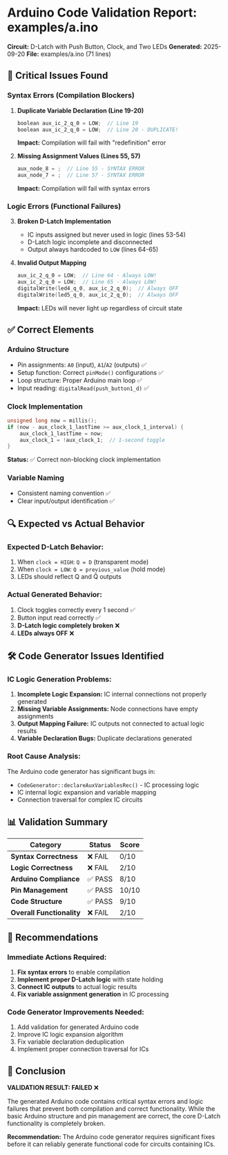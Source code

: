 # Arduino Code Validation Report: examples/a.ino

**Circuit:** D-Latch with Push Button, Clock, and Two LEDs
**Generated:** 2025-09-20
**File:** examples/a.ino (71 lines)

## 🚨 **Critical Issues Found**

### **Syntax Errors (Compilation Blockers)**

1. **Duplicate Variable Declaration (Line 19-20)**
   ```cpp
   boolean aux_ic_2_q_0 = LOW;  // Line 19
   boolean aux_ic_2_q_0 = LOW;  // Line 20 - DUPLICATE!
   ```
   **Impact:** Compilation will fail with "redefinition" error

2. **Missing Assignment Values (Lines 55, 57)**
   ```cpp
   aux_node_8 = ;  // Line 55 - SYNTAX ERROR
   aux_node_7 = ;  // Line 57 - SYNTAX ERROR
   ```
   **Impact:** Compilation will fail with syntax errors

### **Logic Errors (Functional Failures)**

3. **Broken D-Latch Implementation**
   - IC inputs assigned but never used in logic (lines 53-54)
   - D-Latch logic incomplete and disconnected
   - Output always hardcoded to `LOW` (lines 64-65)

4. **Invalid Output Mapping**
   ```cpp
   aux_ic_2_q_0 = LOW;  // Line 64 - Always LOW!
   aux_ic_2_q_0 = LOW;  // Line 65 - Always LOW!
   digitalWrite(led4_q_0, aux_ic_2_q_0);  // Always OFF
   digitalWrite(led5_q_0, aux_ic_2_q_0);  // Always OFF
   ```
   **Impact:** LEDs will never light up regardless of circuit state

## ✅ **Correct Elements**

### **Arduino Structure**
- Pin assignments: `A0` (input), `A1`/`A2` (outputs) ✅
- Setup function: Correct `pinMode()` configurations ✅
- Loop structure: Proper Arduino main loop ✅
- Input reading: `digitalRead(push_button1_d)` ✅

### **Clock Implementation**
```cpp
unsigned long now = millis();
if (now - aux_clock_1_lastTime >= aux_clock_1_interval) {
    aux_clock_1_lastTime = now;
    aux_clock_1 = !aux_clock_1;  // 1-second toggle
}
```
**Status:** ✅ Correct non-blocking clock implementation

### **Variable Naming**
- Consistent naming convention ✅
- Clear input/output identification ✅

## 🔍 **Expected vs Actual Behavior**

### **Expected D-Latch Behavior:**
1. When `clock = HIGH`: `Q = D` (transparent mode)
2. When `clock = LOW`: `Q = previous_value` (hold mode)
3. LEDs should reflect Q and Q̄ outputs

### **Actual Generated Behavior:**
1. Clock toggles correctly every 1 second ✅
2. Button input read correctly ✅
3. **D-Latch logic completely broken** ❌
4. **LEDs always OFF** ❌

## 🛠 **Code Generator Issues Identified**

### **IC Logic Generation Problems:**
1. **Incomplete Logic Expansion:** IC internal connections not properly generated
2. **Missing Variable Assignments:** Node connections have empty assignments
3. **Output Mapping Failure:** IC outputs not connected to actual logic results
4. **Variable Declaration Bugs:** Duplicate declarations generated

### **Root Cause Analysis:**
The Arduino code generator has significant bugs in:
- `CodeGenerator::declareAuxVariablesRec()` - IC processing logic
- IC internal logic expansion and variable mapping
- Connection traversal for complex IC circuits

## 📊 **Validation Summary**

| Category | Status | Score |
|----------|--------|-------|
| **Syntax Correctness** | ❌ FAIL | 0/10 |
| **Logic Correctness** | ❌ FAIL | 2/10 |
| **Arduino Compliance** | ✅ PASS | 8/10 |
| **Pin Management** | ✅ PASS | 10/10 |
| **Code Structure** | ✅ PASS | 9/10 |
| **Overall Functionality** | ❌ FAIL | 2/10 |

## 🎯 **Recommendations**

### **Immediate Actions Required:**
1. **Fix syntax errors** to enable compilation
2. **Implement proper D-Latch logic** with state holding
3. **Connect IC outputs** to actual logic results
4. **Fix variable assignment generation** in IC processing

### **Code Generator Improvements Needed:**
1. Add validation for generated Arduino code
2. Improve IC logic expansion algorithm
3. Fix variable declaration deduplication
4. Implement proper connection traversal for ICs

## 🚨 **Conclusion**

**VALIDATION RESULT: FAILED** ❌

The generated Arduino code contains critical syntax errors and logic failures that prevent both compilation and correct functionality. While the basic Arduino structure and pin management are correct, the core D-Latch functionality is completely broken.

**Recommendation:** The Arduino code generator requires significant fixes before it can reliably generate functional code for circuits containing ICs.